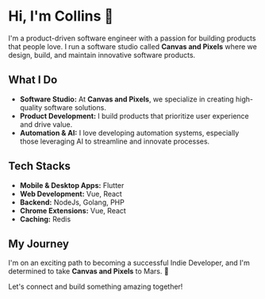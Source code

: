 # Hi, I'm Collins 👋

I'm a product-driven software engineer with a passion for building products that people love. I run a software studio called **Canvas and Pixels** where we design, build, and maintain innovative software products.

## What I Do

- **Software Studio:** At  **Canvas and Pixels**, we specialize in creating high-quality software solutions.
- **Product Development:** I build products that prioritize user experience and drive value.
- **Automation & AI:** I love developing automation systems, especially those leveraging AI to streamline and innovate processes.

## Tech Stacks

- **Mobile & Desktop Apps:** Flutter
- **Web Development:** Vue, React
- **Backend:** NodeJs, Golang, PHP
- **Chrome Extensions:** Vue, React
- **Caching:** Redis  
 

## My Journey

I'm on an exciting path to becoming a successful Indie Developer, and I'm determined to take **Canvas and Pixels** to Mars. 🚀

Let's connect and build something amazing together!
